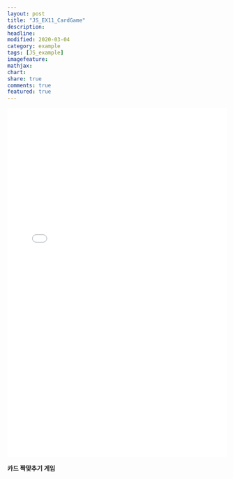 ```yaml
---
layout: post
title: "JS_EX11_CardGame"
description:
headline:
modified: 2020-03-04
category: example
tags: [JS_example]
imagefeature:
mathjax:
chart:
share: true
comments: true
featured: true
---
```


<div class="code">
<iframe width="100%" height="800" src="//jsfiddle.net/lsh58/cmjfpg8x/1/embedded/html,result/dark/" allowfullscreen="allowfullscreen" allowpaymentrequest frameborder="0"></iframe>
</div>

  **카드 짝맞추기 게임**
